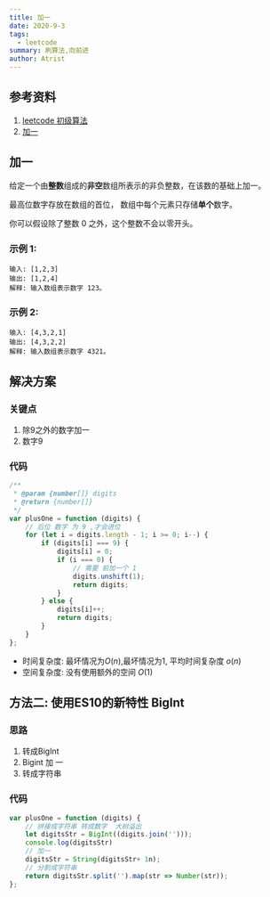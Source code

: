 ```yaml
---
title: 加一
date: 2020-9-3
tags:
  - leetcode
summary: 刷算法,向前进
author: Atrist
---
```


## 参考资料

1. [leetcode 初级算法](https://leetcode-cn.com/leetbook/detail/top-interview-questions-easy/)
2. [加一](https://leetcode-cn.com/leetbook/read/top-interview-questions-easy/x2cv1c/)

## 加一
给定一个由**整数**组成的**非空**数组所表示的非负整数，在该数的基础上加一。

最高位数字存放在数组的首位， 数组中每个元素只存储**单个**数字。

你可以假设除了整数 0 之外，这个整数不会以零开头。

### 示例 1:
```
输入: [1,2,3]
输出: [1,2,4]
解释: 输入数组表示数字 123。
```
### 示例 2:
```
输入: [4,3,2,1]
输出: [4,3,2,2]
解释: 输入数组表示数字 4321。
```

## 解决方案
### 关键点
1. 除9之外的数字加一
2. 数字9

### 代码
```js
/**
 * @param {number[]} digits
 * @return {number[]}
 */
var plusOne = function (digits) {
    // 后位 数字 为 9 ,才会进位
    for (let i = digits.length - 1; i >= 0; i--) {
        if (digits[i] === 9) {
            digits[i] = 0;
            if (i === 0) {
                // 需要 前加一个 1
                digits.unshift(1);
                return digits;
            }
        } else {
            digits[i]++;
            return digits;
        }
    }
};
```

- 时间复杂度: 最坏情况为$O(n)$,最坏情况为1, 平均时间复杂度 $o(n)$
- 空间复杂度: 没有使用额外的空间 $O(1)$

## 方法二: 使用ES10的新特性  BigInt

### 思路
1. 转成BigInt
2. Bigint 加 一
3. 转成字符串
### 代码

```js
var plusOne = function (digits) {
    // 拼接成字符串 转成数字  大树溢出
    let digitsStr = BigInt((digits.join('')));
    console.log(digitsStr)
    // 加一
    digitsStr = String(digitsStr+ 1n);
    // 分割成字符串
    return digitsStr.split('').map(str => Number(str));
};
```

